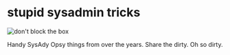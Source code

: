 # stupid sysadmin tricks

![don't block the box](http://petalphile.com/stuff/advice.jpg)

Handy SysAdy Opsy things from over the years.  Share the dirty.  Oh so dirty.
